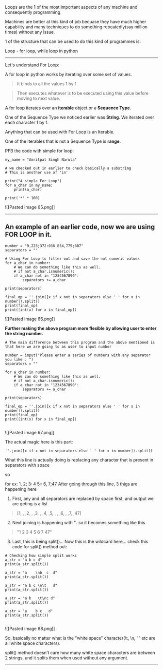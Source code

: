 Loops are the 1 of the most important aspects of any machine and consequently programming.

Machines are better at this kind of job becuase they have much higher capability and many techniques to do something repeatedly(say million times) without any issue.

1 of the structure that can be used to do this kind of programmes is:

Loop - for loop, while loop in python

***

Let's understand For Loop:

A for loop in python works by iterating over some set of values.
>It binds to all the values 1 by 1.

>Then executes whatever is to be executed using this value before moving to next value.


A for loop iterates over an **iterable** object or a **Sequence Type**.

One of the Sequence Type we noticed earlier was **String**. We iterated over each character 1 by 1.

Anything that can be used with For Loop is an Iterable.

One of the Iterables that is not a Sequence Type is **range.**

PFB the code with simple for loop:
```
my_name = "Amritpal Singh Narula"

# we checked out in earlier to check basically a substring
# This is another use of 'in'

print("A simple For Loop")
for a_char in my_name:
    print(a_char)

print('*' * 100)

```

![[Pasted image 65.png]]

***

## An example of an earlier code, now we are using FOR LOOP in it.

```
number = "9,223;372:036 854,775;807"
separators = ""

# Using For Loop to filter out and save the not numeric values
for a_char in number:
    # We can do something like this as well.
    # if not a_char.isnumeric():
    if a_char not in "1234567890":
        separators += a_char

print(separators)

final_op = ''.join([x if x not in separators else ' ' for x in number]).split()
print(final_op)
print([int(x) for x in final_op])

```

![[Pasted image 66.png]]

**Further making the above program more flexible by allowing user to enter the string number.**

```
# The main difference between this program and the above mentioned is that here we are going to as user to input number

number = input("Please enter a series of numbers with any separator you like : ")
separators = ""

for a_char in number:
    # We can do something like this as well.
    # if not a_char.isnumeric():
    if a_char not in "1234567890":
        separators += a_char

print(separators)

final_op = ''.join([x if x not in separators else ' ' for x in number]).split()
print(final_op)
print([int(x) for x in final_op])


```

![[Pasted image 67.png]]


The actual magic here is this part:
```
''.join([x if x not in separators else ' ' for x in number]).split()
```

What this line is actually doing is replacing any character that is present in separators with space

so

for ex: 1, 2; 3: 4 5:: 6, 7;47
After going through this line, 3 thigs are happening here
1. First, any and all separators are replaced by space first, and output we are geting is a list
>[1, , ,2, , ,3, , ,4, ,5, , , ,6, , ,7, ,47]

2. Next joining is happening with ''. so it becomes something like this
>"1  2  3  4 5   6  7 47"

3. Last, this is being split()... Now this is the wildcard here... 
	check this code for split() method out:
```
# Checking how simple split works
a_str = "a b c d"
print(a_str.split())

a_str = "a    \nb  c  d"
print(a_str.split())

a_str = "a b c \n\t   d"
print(a_str.split())

a_str = "a b   \t\nc d"
print(a_str.split())

a_str = "a    b c   d"
print(a_str.split())
	
```

![[Pasted image 68.png]]

So, basically no matter what is the "white space" character(\t, \n, ' ' etc are all white space characters).

split() method doesn't care how many white space characters are between 2 strings, and it splits them when used without any argument.

***

